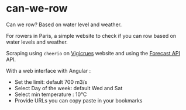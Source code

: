 # can-we-row
Can we row? Based on water level and weather.

For rowers in Paris, a simple website to check if you can row based on water levels and weather.

Scraping using `cheerio` on [Vigicrues](http://www.vigicrues.gouv.fr) website and using the [Forecast API](https://developer.forecast.io/docs/v2) API.

With a web interface with Angular :
* Set the limit: default 700 m3/s
* Select Day of the week: default Wed and Sat
* Select min temperature : 10°C
* Provide URLs you can copy paste in your bookmarks